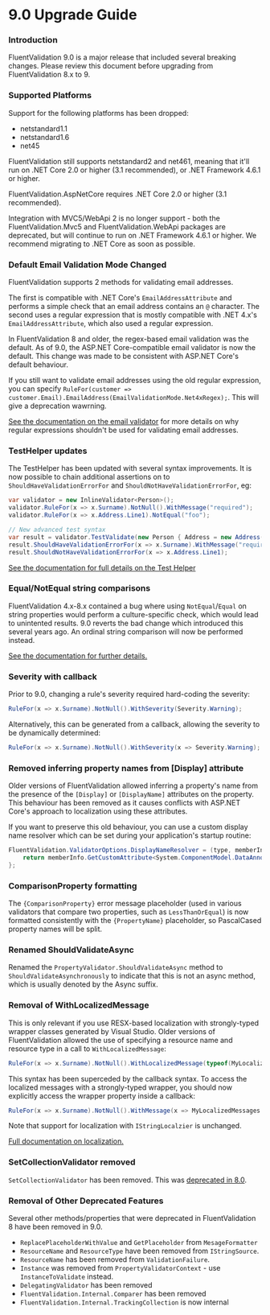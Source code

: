 # 9.0 Upgrade Guide

### Introduction

FluentValidation 9.0 is a major release that included several breaking changes. Please review this document before upgrading from FluentValidation 8.x to 9.

### Supported Platforms

Support for the following platforms has been dropped:
- netstandard1.1
- netstandard1.6
- net45

FluentValidation still supports netstandard2 and net461, meaning that it'll run on .NET Core 2.0 or higher (3.1 recommended), or .NET Framework 4.6.1 or higher.

FluentValidation.AspNetCore requires .NET Core 2.0 or higher (3.1 recommended).

Integration with MVC5/WebApi 2 is no longer support - both the FluentValidation.Mvc5 and FluentValidation.WebApi packages are deprecated, but will continue to run on .NET Framework 4.6.1 or higher. We recommend migrating to .NET Core as soon as possible.

### Default Email Validation Mode Changed

FluentValidation supports 2 methods for validating email addresses.

The first is compatible with .NET Core's `EmailAddressAttribute` and performs a simple check that an email address contains an `@` character. The second uses a regular expression that is mostly compatible with .NET 4.x's `EmailAddressAttribute`, which also used a regular expression.

In FluentValidation 8 and older, the regex-based email validation was the default. As of 9.0, the ASP.NET Core-compatible email validator is now the default. This change was made to be consistent with ASP.NET Core's default behaviour.

If you still want to validate email addresses using the old regular expression, you can specify `RuleFor(customer => customer.Email).EmailAddress(EmailValidationMode.Net4xRegex);`. This will give a deprecation wawrning.

[See the documentation on the email validator](built-in-validators.html#email-validator) for more details on why regular expressions shouldn't be used for validating email addresses.

### TestHelper updates

The TestHelper has been updated with several syntax improvements. It is now possible to chain additional assertions on to `ShouldHaveValidationErrorFor` and `ShouldNotHaveValidationErrorFor`, eg:

```csharp
var validator = new InlineValidator<Person>();
validator.RuleFor(x => x.Surname).NotNull().WithMessage("required");
validator.RuleFor(x => x.Address.Line1).NotEqual("foo");

// New advanced test syntax
var result = validator.TestValidate(new Person { Address = new Address()) };
result.ShouldHaveValidationErrorFor(x => x.Surname).WithMessage("required");
result.ShouldNotHaveValidationErrorFor(x => x.Address.Line1);
```

[See the documentation for full details on the Test Helper](testing)

### Equal/NotEqual string comparisons

FluentValidation 4.x-8.x contained a bug where using `NotEqual`/`Equal` on string properties would perform a culture-specific check, which would lead to unintented results. 9.0 reverts the bad change which introduced this several years ago. An ordinal string comparison will now be performed instead.

[See the documentation for further details.](built-in-validators.html#equal-validator)

### Severity with callback

Prior to 9.0, changing a rule's severity required hard-coding the severity:

```csharp
RuleFor(x => x.Surname).NotNull().WithSeverity(Severity.Warning);
```

Alternatively, this can be generated from a callback, allowing the severity to be dynamically determined:

```csharp
RuleFor(x => x.Surname).NotNull().WithSeverity(x => Severity.Warning);
```

### Removed inferring property names from [Display] attribute

Older versions of FluentValidation allowed inferring a property's name from the presence of the `[Display]` or `[DisplayName]` attributes on the property. This behaviour has been removed as it causes conflicts with ASP.NET Core's approach to localization using these attributes.

If you want to preserve this old behaviour, you can use a custom display name resolver which can be set during your application's startup routine:

```csharp
FluentValidation.ValidatorOptions.DisplayNameResolver = (type, memberInfo, expression) => {
	return memberInfo.GetCustomAttribute<System.ComponentModel.DataAnnotations.DisplayAttribute>()?.GetName();
};
```

### ComparisonProperty formatting

The `{ComparisonProperty}` error message placeholder (used in various validators that compare two properties, such as `LessThanOrEqual`) is now formatted consistently with the `{PropertyName}` placeholder, so PascalCased property names will be split.

### Renamed ShouldValidateAsync

Renamed the `PropertyValidator.ShouldValidateAsync` method to `ShouldValidateAsynchronously` to indicate that this is not an async method, which is usually denoted by the Async suffix.

### Removal of WithLocalizedMessage

This is only relevant if you use RESX-based localization with strongly-typed wrapper classes generated by Visual Studio. Older versions of FluentValidation allowed the use of specifying a resource name and resource type in a call to `WithLocalizedMessage`:

```csharp
RuleFor(x => x.Surname).NotNull().WithLocalizedMessage(typeof(MyLocalizedMessages), "SurnameRequired");
```

This syntax has been superceded by the callback syntax. To access the localized messages with a strongly-typed wrapper, you should now explicitly access the wrapper property inside a callback:

```csharp
RuleFor(x => x.Surname).NotNull().WithMessage(x => MyLocalizedMessages.SurnameRequired);
```

Note that support for localization with `IStringLocalzier` is unchanged.

[Full documentation on localization.](localization)

### SetCollectionValidator removed

`SetCollectionValidator` has been removed. This was [deprecated in 8.0](upgrading-to-8).

### Removal of Other Deprecated Features

Several other methods/properties that were deprecated in FluentValidation 8 have been removed in 9.0.

- `ReplacePlaceholderWithValue` and `GetPlaceholder` from `MesageFormatter`
- `ResourceName` and `ResourceType` have been removed from `IStringSource`.
- `ResourceName` has been removed from `ValidationFailure`.
- `Instance` was removed from `PropertyValidatorContext` - use `InstanceToValidate` instead.
- `DelegatingValidator` has been removed
- `FluentValidation.Internal.Comparer` has been removed
- `FluentValidation.Internal.TrackingCollection` is now internal

